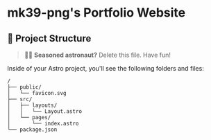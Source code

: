 # mk39-png's Portfolio Website

## 🚀 Project Structure

> 🧑‍🚀 **Seasoned astronaut?** Delete this file. Have fun!

Inside of your Astro project, you'll see the following folders and files:

```text
/
├── public/
│   └── favicon.svg
├── src/
│   ├── layouts/
│   │   └── Layout.astro
│   └── pages/
│       └── index.astro
└── package.json
```
